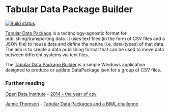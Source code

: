 # Tabular Data Package Builder

[![Build status](https://ci.appveyor.com/api/projects/status/hqkyu432hlh7xhic/branch/master?svg=true)](https://ci.appveyor.com/project/matt40k/tabulardatapackagebuilder/branch/master)

[Tabular Data Package](http://dataprotocols.org/tabular-data-package/) is a technology-agnostic format for publishing/transporting data. It uses text files (in the form of CSV files and a JSON file) to house data and define the nature (i.e. data-types) of that data.
The aim is to create a data publishing format that can be used to move data between different systems via text files.

The [Tabular Data Package Builder](https://github.com/matt40k/TabularDataPackageBuilder/) is a simple Windows application designed to produce or update DataPackage.json for a group of CSV files.

### Further reading
[Open Data Institute](http://theodi.org/) - [2014 - the year of csv](http://theodi.org/blog/2014-the-year-of-csv)

[Jamie Thomson](http://sqlblog.com/blogs/jamie_thomson/) - [Tabular Data Packages and a BIML challenge](http://sqlblog.com/blogs/jamie_thomson/archive/2015/03/27/tabular-data-packages-and-a-biml-challenge.aspx)
